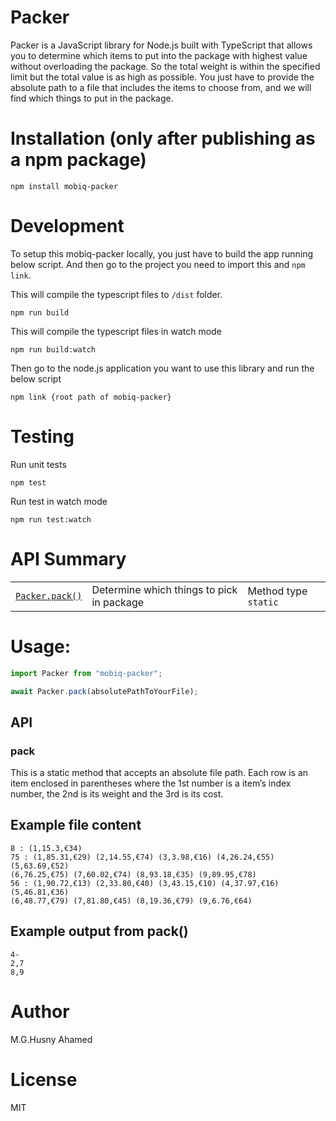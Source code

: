 # Packer

Packer is a JavaScript library for Node.js built with TypeScript that allows you to determine which items to put into the package with highest value without overloading the package. So the total weight is within the specified limit but the total value is as high as possible. You just have to provide the absolute path to a file that includes the items to choose from, and we will find which things to put in the package.

# Installation (only after publishing as a npm package)

    npm install mobiq-packer

# Development

To setup this mobiq-packer locally, you just have to build the app running below script. And then go to the project you need to import this and `npm link`.

This will compile the typescript files to `/dist` folder.

    npm run build

This will compile the typescript files in watch mode

    npm run build:watch

Then go to the node.js application you want to use this library and run the below script

    npm link {root path of mobiq-packer}

# Testing

Run unit tests

    npm test

Run test in watch mode

    npm run test:watch

# API Summary

|                          |                                           |                      |
| ------------------------ | ----------------------------------------- | -------------------- |
| [`Packer.pack()`](#pack) | Determine which things to pick in package | Method type `static` |

# Usage:

```javascript
import Packer from "mobiq-packer";

await Packer.pack(absolutePathToYourFile);
```

## API

### pack

This is a static method that accepts an absolute file path. Each row is an item enclosed in parentheses where the 1st number is a item’s index number, the 2nd is its weight and the 3rd is its cost.

## Example file content

```
8 : (1,15.3,€34)
75 : (1,85.31,€29) (2,14.55,€74) (3,3.98,€16) (4,26.24,€55) (5,63.69,€52)
(6,76.25,€75) (7,60.02,€74) (8,93.18,€35) (9,89.95,€78)
56 : (1,90.72,€13) (2,33.80,€40) (3,43.15,€10) (4,37.97,€16) (5,46.81,€36)
(6,48.77,€79) (7,81.80,€45) (8,19.36,€79) (9,6.76,€64)
```

## Example output from pack()

```
4-
2,7
8,9
```

# Author

M.G.Husny Ahamed

# License

MIT
